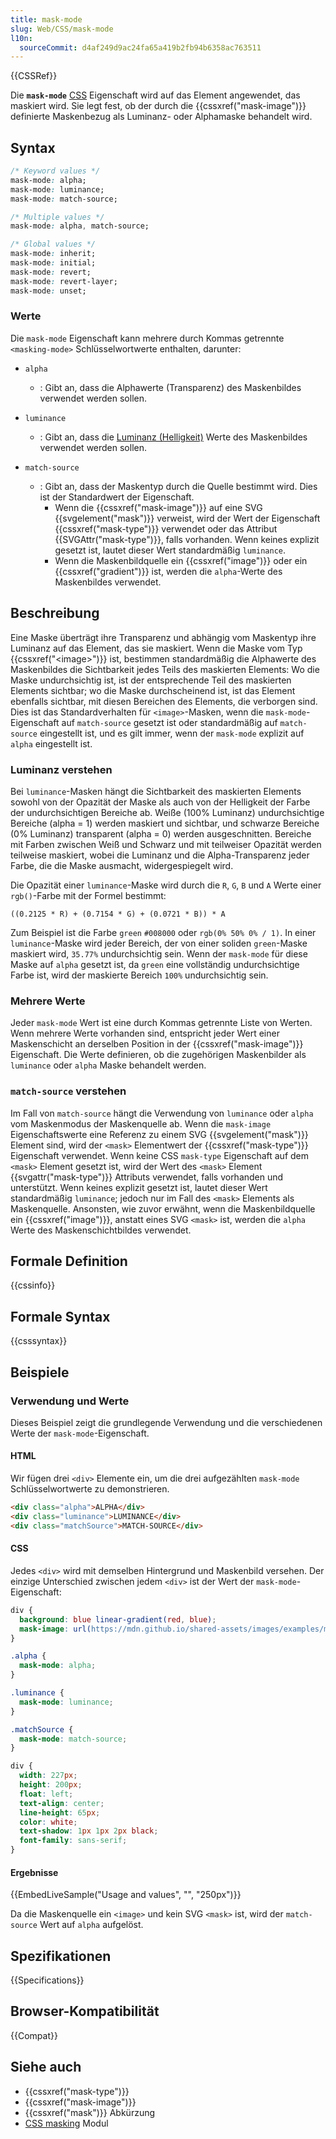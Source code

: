 ```yaml
---
title: mask-mode
slug: Web/CSS/mask-mode
l10n:
  sourceCommit: d4af249d9ac24fa65a419b2fb94b6358ac763511
---
```


{{CSSRef}}

Die **`mask-mode`** [CSS](/de/docs/Web/CSS) Eigenschaft wird auf das Element angewendet, das maskiert wird. Sie legt fest, ob der durch die {{cssxref("mask-image")}} definierte Maskenbezug als Luminanz- oder Alphamaske behandelt wird.

## Syntax

```css
/* Keyword values */
mask-mode: alpha;
mask-mode: luminance;
mask-mode: match-source;

/* Multiple values */
mask-mode: alpha, match-source;

/* Global values */
mask-mode: inherit;
mask-mode: initial;
mask-mode: revert;
mask-mode: revert-layer;
mask-mode: unset;
```

### Werte

Die `mask-mode` Eigenschaft kann mehrere durch Kommas getrennte `<masking-mode>` Schlüsselwortwerte enthalten, darunter:

- `alpha`

  - : Gibt an, dass die Alphawerte (Transparenz) des Maskenbildes verwendet werden sollen.

- `luminance`

  - : Gibt an, dass die [Luminanz (Helligkeit)](#understanding-luminance) Werte des Maskenbildes verwendet werden sollen.

- `match-source`
  - : Gibt an, dass der Maskentyp durch die Quelle bestimmt wird. Dies ist der Standardwert der Eigenschaft.
    - Wenn die {{cssxref("mask-image")}} auf eine SVG {{svgelement("mask")}} verweist, wird der Wert der Eigenschaft {{cssxref("mask-type")}} verwendet oder das Attribut {{SVGAttr("mask-type")}}, falls vorhanden. Wenn keines explizit gesetzt ist, lautet dieser Wert standardmäßig `luminance`.
    - Wenn die Maskenbildquelle ein {{cssxref("image")}} oder ein {{cssxref("gradient")}} ist, werden die `alpha`-Werte des Maskenbildes verwendet.

## Beschreibung

Eine Maske überträgt ihre Transparenz und abhängig vom Maskentyp ihre Luminanz auf das Element, das sie maskiert. Wenn die Maske vom Typ {{cssxref("&lt;image&gt;")}} ist, bestimmen standardmäßig die Alphawerte des Maskenbildes die Sichtbarkeit jedes Teils des maskierten Elements: Wo die Maske undurchsichtig ist, ist der entsprechende Teil des maskierten Elements sichtbar; wo die Maske durchscheinend ist, ist das Element ebenfalls sichtbar, mit diesen Bereichen des Elements, die verborgen sind. Dies ist das Standardverhalten für `<image>`-Masken, wenn die `mask-mode`-Eigenschaft auf `match-source` gesetzt ist oder standardmäßig auf `match-source` eingestellt ist, und es gilt immer, wenn der `mask-mode` explizit auf `alpha` eingestellt ist.

### Luminanz verstehen

Bei `luminance`-Masken hängt die Sichtbarkeit des maskierten Elements sowohl von der Opazität der Maske als auch von der Helligkeit der Farbe der undurchsichtigen Bereiche ab. Weiße (100% Luminanz) undurchsichtige Bereiche (alpha = 1) werden maskiert und sichtbar, und schwarze Bereiche (0% Luminanz) transparent (alpha = 0) werden ausgeschnitten. Bereiche mit Farben zwischen Weiß und Schwarz und mit teilweiser Opazität werden teilweise maskiert, wobei die Luminanz und die Alpha-Transparenz jeder Farbe, die die Maske ausmacht, widergespiegelt wird.

Die Opazität einer `luminance`-Maske wird durch die `R`, `G`, `B` und `A` Werte einer `rgb()`-Farbe mit der Formel bestimmt:

`((0.2125 * R) + (0.7154 * G) + (0.0721 * B)) * A`

Zum Beispiel ist die Farbe `green` `#008000` oder `rgb(0% 50% 0% / 1)`. In einer `luminance`-Maske wird jeder Bereich, der von einer soliden `green`-Maske maskiert wird, `35.77%` undurchsichtig sein. Wenn der `mask-mode` für diese Maske auf `alpha` gesetzt ist, da `green` eine vollständig undurchsichtige Farbe ist, wird der maskierte Bereich `100%` undurchsichtig sein.

### Mehrere Werte

Jeder `mask-mode` Wert ist eine durch Kommas getrennte Liste von Werten. Wenn mehrere Werte vorhanden sind, entspricht jeder Wert einer Maskenschicht an derselben Position in der {{cssxref("mask-image")}} Eigenschaft. Die Werte definieren, ob die zugehörigen Maskenbilder als `luminance` oder `alpha` Maske behandelt werden.

### `match-source` verstehen

Im Fall von `match-source` hängt die Verwendung von `luminance` oder `alpha` vom Maskenmodus der Maskenquelle ab. Wenn die `mask-image` Eigenschaftswerte eine Referenz zu einem SVG {{svgelement("mask")}} Element sind, wird der `<mask>` Elementwert der {{cssxref("mask-type")}} Eigenschaft verwendet. Wenn keine CSS `mask-type` Eigenschaft auf dem `<mask>` Element gesetzt ist, wird der Wert des `<mask>` Element {{svgattr("mask-type")}} Attributs verwendet, falls vorhanden und unterstützt. Wenn keines explizit gesetzt ist, lautet dieser Wert standardmäßig `luminance`; jedoch nur im Fall des `<mask>` Elements als Maskenquelle. Ansonsten, wie zuvor erwähnt, wenn die Maskenbildquelle ein {{cssxref("image")}}, anstatt eines SVG `<mask>` ist, werden die `alpha` Werte des Maskenschichtbildes verwendet.

## Formale Definition

{{cssinfo}}

## Formale Syntax

{{csssyntax}}

## Beispiele

### Verwendung und Werte

Dieses Beispiel zeigt die grundlegende Verwendung und die verschiedenen Werte der `mask-mode`-Eigenschaft.

#### HTML

Wir fügen drei `<div>` Elemente ein, um die drei aufgezählten `mask-mode` Schlüsselwortwerte zu demonstrieren.

```html
<div class="alpha">ALPHA</div>
<div class="luminance">LUMINANCE</div>
<div class="matchSource">MATCH-SOURCE</div>
```

#### CSS

Jedes `<div>` wird mit demselben Hintergrund und Maskenbild versehen. Der einzige Unterschied zwischen jedem `<div>` ist der Wert der `mask-mode`-Eigenschaft:

```css
div {
  background: blue linear-gradient(red, blue);
  mask-image: url(https://mdn.github.io/shared-assets/images/examples/mdn.svg);
}

.alpha {
  mask-mode: alpha;
}

.luminance {
  mask-mode: luminance;
}

.matchSource {
  mask-mode: match-source;
}
```

```css hidden
div {
  width: 227px;
  height: 200px;
  float: left;
  text-align: center;
  line-height: 65px;
  color: white;
  text-shadow: 1px 1px 2px black;
  font-family: sans-serif;
}
```

#### Ergebnisse

{{EmbedLiveSample("Usage and values", "", "250px")}}

Da die Maskenquelle ein `<image>` und kein SVG `<mask>` ist, wird der `match-source` Wert auf `alpha` aufgelöst.

## Spezifikationen

{{Specifications}}

## Browser-Kompatibilität

{{Compat}}

## Siehe auch

- {{cssxref("mask-type")}}
- {{cssxref("mask-image")}}
- {{cssxref("mask")}} Abkürzung
- [CSS masking](/de/docs/Web/CSS/CSS_masking) Modul
